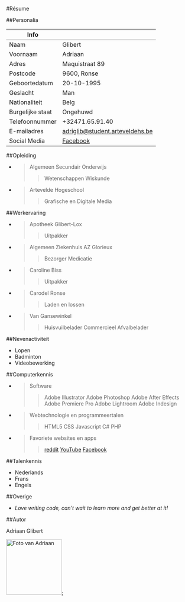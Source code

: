 
#Résume


##Personalia


| Info               |                        |
| ----------------   | ---------------------  |
| Naam               | Glibert                |
| Voornaam           | Adriaan                |
| Adres             | Maquistraat 89           |
| Postcode           | 9600, Ronse             |
| Geboortedatum           | 20-10-1995            |
| Geslacht           | Man            |
| Nationaliteit | Belg    |
| Burgelijke staat | Ongehuwd    |
| Telefoonnummer      | +32471.65.91.40                 |
| E-mailadres      | adriglib@student.arteveldehs.be                 |
| Social Media      | [Facebook](https://www.facebook.com/AdriaanGlibert "Adriaan Glibert's Facebookprofiel")                  |



##Opleiding


- >Algemeen Secundair Onderwijs
    >>Wetenschappen Wiskunde
    
- >Artevelde Hogeschool
    >>Grafische en Digitale Media
    

##Werkervaring
    

- >Apotheek Glibert-Lox
    >>Uitpakker
    
- >Algemeen Ziekenhuis AZ Glorieux
    >>Bezorger Medicatie
    
- >Caroline Biss
    >>Uitpakker
    
- >Carodel Ronse
    >>Laden en lossen
    
- >Van Gansewinkel
    >>Huisvuilbelader
    >>Commercieel Afvalbelader
    


##Nevenactiviteit
 

- Lopen
- Badminton
- Videobewerking


##Computerkennis    

- >Software
    >>Adobe Illustrator
    >>Adobe Photoshop
    >>Adobe After Effects
    >>Adobe Premiere Pro
    >>Adobe Lightroom
    >>Adobe Indesign
        
    
- >Webtechnologie en programmeertalen
    >>HTML5
    >>CSS
    >>Javascript
    >>C#
    >>PHP
    
- >Favoriete websites en apps
    >>[reddit](https://www.reddit.com/ "The frontpage of the internet")
    >>[YouTube](https://www.youtube.com/ "Watch all the tutorials")
    >>[Facebook](https://www.facebook.com/ "Connect with all your friends")
    


##Talenkennis
   

- Nederlands
- Frans
- Engels


##Overige
 

- _Love writing code, can't wait to learn more and get better at it!_



##Autor


Adriaan Glibert

<img alt="Foto van Adriaan" src="https://yt3.ggpht.com/-2O2EOHxrqCQ/AAAAAAAAAAI/AAAAAAAAAAA/xCGeoJOxRA8/s900-c-k-no-mo-rj-c0xffffff/photo.jpg" width="150px" height="150px">;






   
   